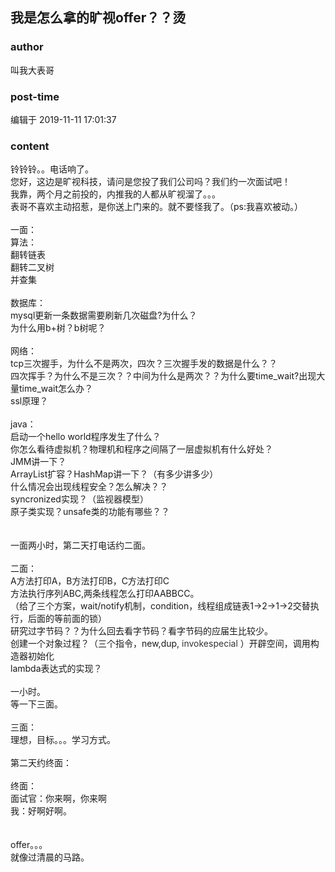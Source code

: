## 我是怎么拿的旷视offer？？烫
### author 
叫我大表哥
### post-time 

编辑于  2019-11-11 17:01:37
### content 
<div class="post-topic-des nc-post-content">
 <div>
  铃铃铃。。电话响了。
 </div>
 <div>
  您好，这边是旷视科技，请问是您投了我们公司吗？我们约一次面试吧！
 </div>
 <div>
  我靠，两个月之前投的，内推我的人都从旷视溜了。。。
 </div>
 <div>
  表哥不喜欢主动招惹，是你送上门来的。就不要怪我了。（ps:我喜欢被动。）
 </div>
 <div>
  <br/>
 </div>
 <div>
  一面：
 </div>
 <div>
  算法：
 </div>
 <div>
  翻转链表
 </div>
 <div>
  翻转二叉树
 </div>
 <div>
  并查集
 </div>
 <div>
  <br/>
 </div>
 <div>
  数据库：
 </div>
 <div>
  mysql更新一条数据需要刷新几次磁盘?为什么？
 </div>
 <div>
  为什么用b+树？b树呢？
 </div>
 <div>
  <br/>
 </div>
 <div>
  网络：
 </div>
 <div>
  tcp三次握手，为什么不是两次，四次？三次握手发的数据是什么？？
 </div>
 <div>
  四次挥手？为什么不是三次？？中间为什么是两次？？为什么要time_wait?出现大量time_wait怎么办？
 </div>
 <div>
  ssl原理？
 </div>
 <div>
  <br/>
 </div>
 <div>
  java：
 </div>
 <div>
  启动一个hello world程序发生了什么？
 </div>
 <div>
  你怎么看待虚拟机？物理机和程序之间隔了一层虚拟机有什么好处？
 </div>
 <div>
  JMM讲一下？
 </div>
 <div>
  ArrayList扩容？HashMap讲一下？（有多少讲多少）
 </div>
 <div>
  什么情况会出现线程安全？怎么解决？？
 </div>
 <div>
  syncronized实现？（监视器模型）
 </div>
 <div>
  原子类实现？unsafe类的功能有哪些？？
 </div>
 <div>
  <br/>
 </div>
 <div>
  <br/>
 </div>
 <div>
  一面两小时，第二天打电话约二面。
 </div>
 <div>
  <br/>
 </div>
 <div>
  二面：
 </div>
 <div>
  A方法打印A，B方法打印B，C方法打印C
 </div>
 <div>
  方法执行序列ABC,两条线程怎么打印AABBCC。
 </div>
 <div>
  （给了三个方案，wait/notify机制，condition，线程组成链表1-&gt;2-&gt;1-&gt;2交替执行，后面的等前面的锁）
 </div>
 <div>
  研究过字节码？？为什么回去看字节码？看字节码的应届生比较少。
 </div>
 <div>
  创建一个对象过程？（三个指令，new,dup,
  <span style="color:#333333;">
   invokespecial
  </span>
  ）开辟空间，调用构造器初始化
 </div>
 <div>
  lambda表达式的实现？
 </div>
 <div>
  <br/>
 </div>
 <div>
  一小时。
 </div>
 <div>
  等一下三面。
 </div>
 <div>
  <br/>
 </div>
 <div>
  三面：
 </div>
 <div>
  理想，目标。。。学习方式。
 </div>
 <div>
  <br/>
 </div>
 <div>
  第二天约终面：
 </div>
 <div>
  <br/>
 </div>
 <div>
  终面：
 </div>
 <div>
  面试官：你来啊，你来啊
 </div>
 <div>
  我：好啊好啊。
 </div>
 <div>
  <br/>
 </div>
 <div>
  <br/>
 </div>
 <div>
  offer。。。
 </div>
 <div>
  就像过清晨的马路。
 </div>
</div>
